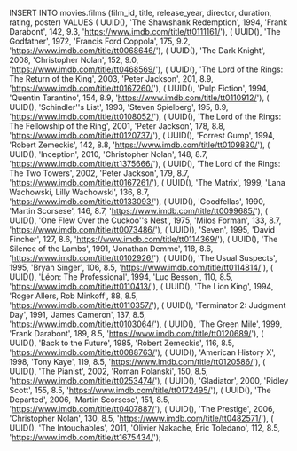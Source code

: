 INSERT INTO movies.films (film_id, title, release_year, director, duration, rating, poster)
VALUES
( UUID(), 'The Shawshank Redemption', 1994, 'Frank Darabont', 142, 9.3, 'https://www.imdb.com/title/tt0111161/'),
( UUID(), 'The Godfather', 1972, 'Francis Ford Coppola', 175, 9.2, 'https://www.imdb.com/title/tt0068646/'),
( UUID(), 'The Dark Knight', 2008, 'Christopher Nolan', 152, 9.0, 'https://www.imdb.com/title/tt0468569/'),
( UUID(), 'The Lord of the Rings: The Return of the King', 2003, 'Peter Jackson', 201, 8.9, 'https://www.imdb.com/title/tt0167260/'),
( UUID(), 'Pulp Fiction', 1994, 'Quentin Tarantino', 154, 8.9, 'https://www.imdb.com/title/tt0110912/'),
( UUID(), 'Schindler''s List', 1993, 'Steven Spielberg', 195, 8.9, 'https://www.imdb.com/title/tt0108052/'),
( UUID(), 'The Lord of the Rings: The Fellowship of the Ring', 2001, 'Peter Jackson', 178, 8.8, 'https://www.imdb.com/title/tt0120737/'),
( UUID(), 'Forrest Gump', 1994, 'Robert Zemeckis', 142, 8.8, 'https://www.imdb.com/title/tt0109830/'),
( UUID(), 'Inception', 2010, 'Christopher Nolan', 148, 8.7, 'https://www.imdb.com/title/tt1375666/'),
( UUID(), 'The Lord of the Rings: The Two Towers', 2002, 'Peter Jackson', 179, 8.7, 'https://www.imdb.com/title/tt0167261/'),
( UUID(), 'The Matrix', 1999, 'Lana Wachowski, Lilly Wachowski', 136, 8.7, 'https://www.imdb.com/title/tt0133093/'),
( UUID(), 'Goodfellas', 1990, 'Martin Scorsese', 146, 8.7, 'https://www.imdb.com/title/tt0099685/'),
( UUID(), 'One Flew Over the Cuckoo''s Nest', 1975, 'Milos Forman', 133, 8.7, 'https://www.imdb.com/title/tt0073486/'),
( UUID(), 'Seven', 1995, 'David Fincher', 127, 8.6, 'https://www.imdb.com/title/tt0114369/'),
( UUID(), 'The Silence of the Lambs', 1991, 'Jonathan Demme', 118, 8.6, 'https://www.imdb.com/title/tt0102926/'),
( UUID(), 'The Usual Suspects', 1995, 'Bryan Singer', 106, 8.5, 'https://www.imdb.com/title/tt0114814/'),
( UUID(), 'Léon: The Professional', 1994, 'Luc Besson', 110, 8.5, 'https://www.imdb.com/title/tt0110413/'),
( UUID(), 'The Lion King', 1994, 'Roger Allers, Rob Minkoff', 88, 8.5, 'https://www.imdb.com/title/tt0110357/'),
( UUID(), 'Terminator 2: Judgment Day', 1991, 'James Cameron', 137, 8.5, 'https://www.imdb.com/title/tt0103064/'),
( UUID(), 'The Green Mile', 1999, 'Frank Darabont', 189, 8.5, 'https://www.imdb.com/title/tt0120689/'),
( UUID(), 'Back to the Future', 1985, 'Robert Zemeckis', 116, 8.5, 'https://www.imdb.com/title/tt0088763/'),
( UUID(), 'American History X', 1998, 'Tony Kaye', 119, 8.5, 'https://www.imdb.com/title/tt0120586/'),
( UUID(), 'The Pianist', 2002, 'Roman Polanski', 150, 8.5, 'https://www.imdb.com/title/tt0253474/'),
( UUID(), 'Gladiator', 2000, 'Ridley Scott', 155, 8.5, 'https://www.imdb.com/title/tt0172495/'),
( UUID(), 'The Departed', 2006, 'Martin Scorsese', 151, 8.5, 'https://www.imdb.com/title/tt0407887/'),
( UUID(), 'The Prestige', 2006, 'Christopher Nolan', 130, 8.5, 'https://www.imdb.com/title/tt0482571/'),
( UUID(), 'The Intouchables', 2011, 'Olivier Nakache, Éric Toledano', 112, 8.5, 'https://www.imdb.com/title/tt1675434/');
